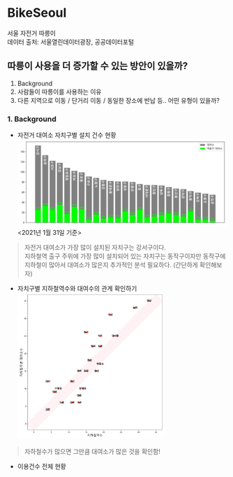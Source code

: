 # BikeSeoul
서울 자전거 따릉이   
데이터 출처: 서울열린데이터광장, 공공데이터포털   
   
  
  
## 따릉이 사용을 더 증가할 수 있는 방안이 있을까?
1. Background
2. 사람들이 따릉이를 사용하는 이유
3. 다른 지역으로 이동 / 단거리 이동 / 동일한 장소에 반납 등.. 어떤 유형이 있을까?   

### 1. Background
+ 자전거 대여소 자치구별 설치 건수 현황
![Alt text](/img/1stationNum.jpg '자치구별 설치건수')
                         <2021년 1월 31일 기준>

> 자전거 대여소가 가장 많이 설치된 자치구는 강서구이다.   
> 지하철역 출구 주위에 가장 많이 설치되어 있는 자치구는 동작구이자만 동작구에 지하철이 많아서 대여소가 많은지 추가적인 분석 필요하다. (간단하게 확인해보자)

+ 자치구별 지하철역수와 대여수의 관계 확인하기
<img src='/img/2trainnum.jpg' width='70%' height='70%' title='자치구별 지하철수 연관성'></img><br/>
> 자하철수가 많으면 그만큼 대여소가 많은 것을 확인함!

+ 이용건수 전체 현황


